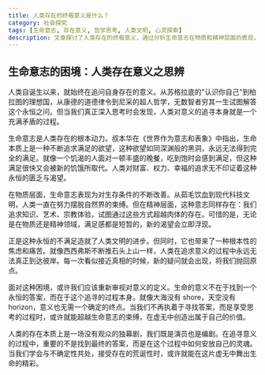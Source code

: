 ```yaml
---
title: 人类存在的终极意义是什么？
category: 社会探究
tags: [生命意志, 存在意义, 哲学思考, 人类文明, 心灵探索]
description: 文章探讨了人类存在的终极意义，通过分析生命意志在物质和精神层面的表现，指出尽管人类不断追求满足，但这种满足感是短暂的，新的渴望会不断出现。文章提出，生命的意义可能不在于找到一个永恒的答案，而在于追寻意义的过程本身，鼓励人们学会与不确定性共处，接受存在的荒诞性，在这个过程中安放自己的灵魂并创造个人价值。
---
```

## 生命意志的困境：人类存在意义之思辨

人类自诞生以来，就始终在追问自身存在的意义。从苏格拉底的"认识你自己"到柏拉图的理想国，从康德的道德律令到尼采的超人哲学，无数智者穷其一生试图解答这个永恒之问。但当我们真正深入思考时会发现，人类对意义的追寻本身就是一个充满矛盾的过程。

生命意志是人类存在的根本动力。叔本华在《世界作为意志和表象》中指出，生命本质上是一种不断追求满足的欲望，这种欲望如同深渊般的黑洞，永远无法得到完全的满足。就像一个饥渴的人面对一顿丰盛的晚餐，吃到饱时会感到满足，但这种满足很快又会被新的饥饿所取代。人类对财富、权力、幸福的追求无不印证着这种永恒的匮乏与渴望。

在物质层面，生命意志表现为对生存条件的不断改善。从茹毛饮血到现代科技文明，人类一直在努力摆脱自然界的束缚。但在精神层面，这种意志同样存在：我们追求知识、艺术、宗教体验，试图通过这些方式超越肉体的存在。可惜的是，无论是在物质还是精神领域，满足感都是短暂的，新的渴望会立即浮现。

正是这种永恒的不满足造就了人类文明的进步。但同时，它也带来了一种根本性的焦虑和痛苦。就像西西弗斯不断推石头上山一样，人类在追求意义的过程中永远无法真正到达彼岸。每一次看似接近真相的时候，新的疑问就会出现，将我们抛回原点。

面对这种困境，或许我们应该重新审视对意义的定义。生命的意义不在于找到一个永恒的答案，而在于这个追寻的过程本身。就像大海没有 shore，天空没有 horizon，意义也无需一个确定的终点。当我们不再执着于寻找答案，而是享受思考的过程时，或许就能超越生命意志的束缚，在虚无中创造出属于自己的价值。

人类的存在本质上是一场没有观众的独幕剧，我们既是演员也是编剧。在追寻意义的过程中，重要的不是找到最终的答案，而是在这个过程中如何安放自己的灵魂。当我们学会与不确定性共处，接受存在的荒诞性时，或许就能在这片虚无中舞出生命的精彩。